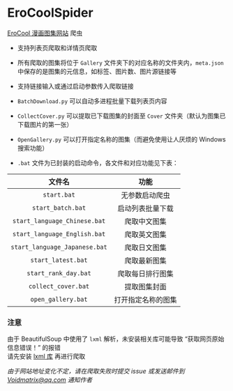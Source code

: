 # EroCoolSpider

[EroCool 漫画图集网站](https://zha.erocool.me/) 爬虫

+ 支持列表页爬取和详情页爬取

+ 所有爬取的图集将位于 `Gallery` 文件夹下的对应名称的文件夹内，`meta.json` 中保存的是图集的元信息，如标签、图片数、图片源链接等

+ 支持链接输入或通过启动参数传入爬取链接

+ `BatchDownload.py` 可以自动多进程批量下载列表页内容

+ `CollectCover.py` 可以提取已下载图集的封面至 `Cover` 文件夹（默认为图集已下载图片的第一张）

+ `OpenGallery.py` 可以打开指定名称的图集（而避免使用让人厌烦的 Windows 搜索功能）

+ `.bat` 文件为已封装的启动命令，各文件和对应功能见下表：

|            文件名             |        功能        |
|:-----------------------------:|:------------------:|
|          `start.bat`          |   无参数启动爬虫   |
|       `start_batch.bat`       |  启动列表批量下载  |
| `start_language_Chinese.bat`  |    爬取中文图集    |
| `start_language_English.bat`  |    爬取英文图集    |
| `start_language_Japanese.bat` |    爬取日文图集    |
|      `start_latest.bat`       |    爬取最新图集    |
|     `start_rank_day.bat`      |  爬取每日排行图集  |
|      `collect_cover.bat`      |    提取图集封面    |
|      `open_gallery.bat`       | 打开指定名称的图集 |

### 注意  
由于 BeautifulSoup 中使用了 `lxml` 解析，未安装相关库可能导致 “获取网页原始信息错误！” 的报错  
请先安装 [lxml 库](https://www.lfd.uci.edu/~gohlke/pythonlibs/#lxml) 再进行爬取

*由于网站地址变化不定，请在爬取失败时提交 issue 或发送邮件到 Voidmatrix@qq.com 通知作者*